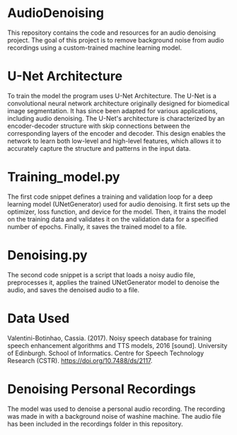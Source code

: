 # AudioDenoising
This repository contains the code and resources for an audio denoising project. The goal of this project is to remove background noise from audio recordings using a custom-trained machine learning model.

# U-Net Architecture
To train the model the program uses U-Net Architecture.
The U-Net is a convolutional neural network architecture originally designed for biomedical image segmentation. It has since been adapted for various applications, including audio denoising. The U-Net's architecture is characterized by an encoder-decoder structure with skip connections between the corresponding layers of the encoder and decoder. This design enables the network to learn both low-level and high-level features, which allows it to accurately capture the structure and patterns in the input data.

# Training_model.py
The first code snippet defines a training and validation loop for a deep learning model (UNetGenerator) used for audio denoising. It first sets up the optimizer, loss function, and device for the model. Then, it trains the model on the training data and validates it on the validation data for a specified number of epochs. Finally, it saves the trained model to a file.

# Denoising.py
The second code snippet is a script that loads a noisy audio file, preprocesses it, applies the trained UNetGenerator model to denoise the audio, and saves the denoised audio to a file. 

# Data Used
Valentini-Botinhao, Cassia. (2017). Noisy speech database for training speech enhancement algorithms and TTS models, 2016 [sound]. University of Edinburgh. School of Informatics. Centre for Speech Technology Research (CSTR). https://doi.org/10.7488/ds/2117.

# Denoising Personal Recordings
The model was used to denoise a personal audio recording. The recording was made in with a background noise of washine machine. The audio file has been included in the recordings folder in this repository.
